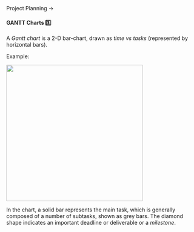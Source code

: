 <link rel="stylesheet" href="{{baseUrl}}/css/textbook.css">

<div class="website-content">

<div id="path">Project Planning &rarr; </div>

<div id="title">

#### GANTT Charts :three:

</div>

<div id="body">

A _Gantt chart_ is a 2-D bar-chart, drawn as _time vs tasks_ (represented by horizontal bars).

<tip-box>

Example:

<img src="{{baseUrl}}/projectPlanning/ganttCharts/images/gantt.png" height="360" />
<p/>

</tip-box>

In the chart, a solid bar represents the main task, which is generally composed of a number of subtasks, shown as grey bars. The diamond shape indicates an important deadline or deliverable or a _milestone_.

</div>

<div id="extras">
<div>

</div>
